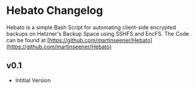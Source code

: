 # Hebato Changelog

Hebato is a simple Bash Script for automating client-side encrypted backups on Hetzner's Backup Space using SSHFS and EncFS.
The Code can be found at [https://github.com/martinseener/Hebato](https://github.com/martinseener/Hebato)

## v0.1
- Intitial Version